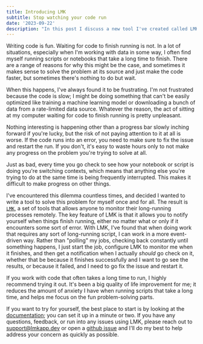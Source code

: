 ```yaml
---
title: Introducing LMK
subtitle: Stop watching your code run
date: '2023-09-22'
description: "In this post I discuss a new tool I've created called LMK that helps you monitor long-running processes and notify yourself when they finish. I talk about the pain I've experienced with long-running jobs that motivated building it."
---
```


Writing code is fun. Waiting for code to finish running is not. In a lot of situations, especially when I'm working with data in some way, I often find myself running scripts or notebooks that take a long time to finish. There are a range of reasons for why this might be the case, and sometimes it makes sense to solve the problem at its source and just make the code faster, but sometimes there's nothing to do but wait.

When this happens, I've always found it to be frustrating. I'm not frustrated because the code is slow; I might be doing something that can't be easily optimized like training a machine learning model or downloading a bunch of data from a rate-limited data source. Whatever the reason, the act of sitting at my computer waiting for code to finish running is pretty unpleasant.

Nothing interesting is happening other than a progress bar slowly inching forward if you're lucky, but the risk of not paying attention to it at all is worse. If the code runs into an error, you need to make sure to fix the issue and restart the run. If you don't, it's easy to waste hours only to not make any progress on the problem you're trying to solve at all.

Just as bad, every time you go check to see how your notebook or script is doing you're switching contexts, which means that anything else you're trying to do at the same time is being frequently interrupted. This makes it difficult to make progress on other things.

I've encountered this dilemma countless times, and decided I wanted to write a tool to solve this problem for myself once and for all. The result is [`LMK`](https://www.lmkapp.dev), a set of tools that allows anyone to monitor their long-running processes remotely. The key feature of LMK is that it allows you to notify yourself when things finish running, either no matter what or only if it encounters some sort of error. With LMK, I've found that when doing work that requires any sort of long-running script, I can work in a more event-driven way. Rather than "polling" my jobs, checking back constantly until something happens, I just start the job, configure LMK to monitor me when it finishes, and then get a notification when I actually _should_ go check on it, whether that be because it finishes successfully and I want to go see the results, or because it failed, and I need to go fix the issue and restart it.

If you work with code that often takes a long time to run, I highly recommend trying it out. It's been a big quality of life improvement for me; it reduces the amount of anxiety I have when running scripts that take a long time, and helps me focus on the fun problem-solving parts.

If you want to try  for yourself, the best place to start is by looking at the [documentation](https://docs.lmkapp.dev); you can set it up in a minute or two. If you have any questions, feedback, or run into any issues using LMK, please reach out to [support@lmkapp.dev](mailto:support@lmkapp.dev)  or open a [github issue](https://github.com/lmkapp/lmk/issues/new) and I'll do my best to help address your concern as quickly as possible.
